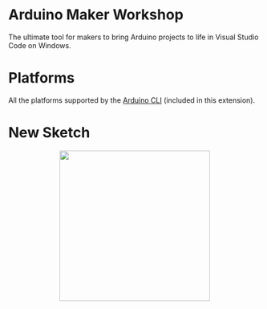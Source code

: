 # Arduino Maker Workshop
The ultimate tool for makers to bring Arduino projects to life in Visual Studio Code on Windows.


# Platforms
All the platforms supported by the [Arduino CLI](https://arduino.github.io/arduino-cli) (included in this extension).

# New Sketch
<p align="center"><img src="https://github.com/thelastoutpostworkshop/vscode-arduino/doc/new_sketch.gif" width="300"/></p>

